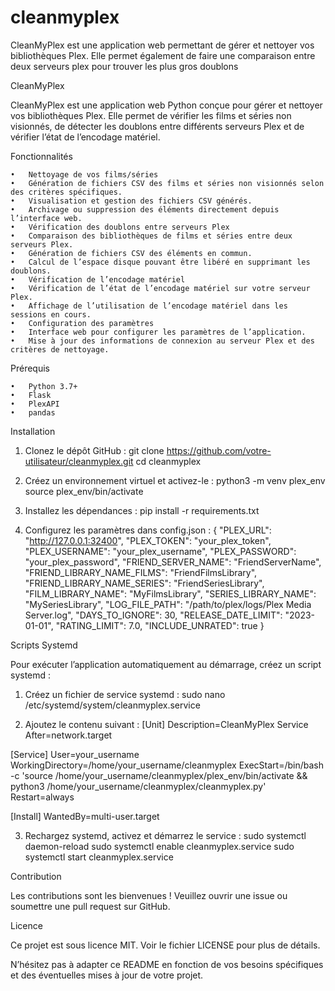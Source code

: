 # cleanmyplex
CleanMyPlex est une application web permettant de gérer et nettoyer vos bibliothèques Plex. Elle permet également de faire une comparaison entre deux serveurs plex pour trouver les plus gros doublons

  CleanMyPlex

CleanMyPlex est une application web Python conçue pour gérer et nettoyer vos bibliothèques Plex. Elle permet de vérifier les films et séries non visionnés, de détecter les doublons entre différents serveurs Plex et de vérifier l’état de l’encodage matériel.

Fonctionnalités

	•	Nettoyage de vos films/séries
	•	Génération de fichiers CSV des films et séries non visionnés selon des critères spécifiques.
	•	Visualisation et gestion des fichiers CSV générés.
	•	Archivage ou suppression des éléments directement depuis l’interface web.
	•	Vérification des doublons entre serveurs Plex
	•	Comparaison des bibliothèques de films et séries entre deux serveurs Plex.
	•	Génération de fichiers CSV des éléments en commun.
	•	Calcul de l’espace disque pouvant être libéré en supprimant les doublons.
	•	Vérification de l’encodage matériel
	•	Vérification de l’état de l’encodage matériel sur votre serveur Plex.
	•	Affichage de l’utilisation de l’encodage matériel dans les sessions en cours.
	•	Configuration des paramètres
	•	Interface web pour configurer les paramètres de l’application.
	•	Mise à jour des informations de connexion au serveur Plex et des critères de nettoyage.

Prérequis

	•	Python 3.7+
	•	Flask
	•	PlexAPI
	•	pandas

Installation

1.	Clonez le dépôt GitHub :
   git clone https://github.com/votre-utilisateur/cleanmyplex.git
   cd cleanmyplex

2.	Créez un environnement virtuel et activez-le :
   python3 -m venv plex_env
   source plex_env/bin/activate

3.	Installez les dépendances :
   pip install -r requirements.txt

4.	Configurez les paramètres dans config.json :
   {
    "PLEX_URL": "http://127.0.0.1:32400",
    "PLEX_TOKEN": "your_plex_token",
    "PLEX_USERNAME": "your_plex_username",
    "PLEX_PASSWORD": "your_plex_password",
    "FRIEND_SERVER_NAME": "FriendServerName",
    "FRIEND_LIBRARY_NAME_FILMS": "FriendFilmsLibrary",
    "FRIEND_LIBRARY_NAME_SERIES": "FriendSeriesLibrary",
    "FILM_LIBRARY_NAME": "MyFilmsLibrary",
    "SERIES_LIBRARY_NAME": "MySeriesLibrary",
    "LOG_FILE_PATH": "/path/to/plex/logs/Plex Media Server.log",
    "DAYS_TO_IGNORE": 30,
    "RELEASE_DATE_LIMIT": "2023-01-01",
    "RATING_LIMIT": 7.0,
    "INCLUDE_UNRATED": true
   }

Scripts Systemd

Pour exécuter l’application automatiquement au démarrage, créez un script systemd :

1.	Créez un fichier de service systemd :
   sudo nano /etc/systemd/system/cleanmyplex.service

2.	Ajoutez le contenu suivant :
   [Unit]
   Description=CleanMyPlex Service
   After=network.target

   [Service]
   User=your_username
   WorkingDirectory=/home/your_username/cleanmyplex
   ExecStart=/bin/bash -c 'source /home/your_username/cleanmyplex/plex_env/bin/activate && python3 /home/your_username/cleanmyplex/cleanmyplex.py'
   Restart=always

   [Install]
   WantedBy=multi-user.target

3.	Rechargez systemd, activez et démarrez le service :
   sudo systemctl daemon-reload
   sudo systemctl enable cleanmyplex.service
   sudo systemctl start cleanmyplex.service


   Contribution

Les contributions sont les bienvenues ! Veuillez ouvrir une issue ou soumettre une pull request sur GitHub.

Licence

Ce projet est sous licence MIT. Voir le fichier LICENSE pour plus de détails.

N’hésitez pas à adapter ce README en fonction de vos besoins spécifiques et des éventuelles mises à jour de votre projet.
